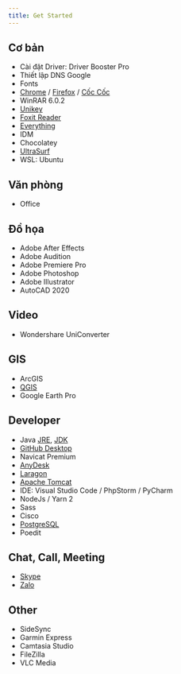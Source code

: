 ```yaml
---
title: Get Started
---
```


## Cơ bản
- Cài đặt Driver: Driver Booster Pro
- Thiết lập DNS Google
- Fonts
- [Chrome](https://www.google.com/chrome) / [Firefox](https://www.mozilla.org/en-US/firefox/download/thanks/) / [Cốc Cốc](https://coccoc.com/home/en/)
- WinRAR 6.0.2
- [Unikey](http://unikey.vn/vietnam/#nav4) 
- [Foxit Reader](https://www.foxit.com/downloads/#Foxit-Reader/)
- [Everything](https://www.voidtools.com/)
- IDM
- Chocolatey
- [UltraSurf](https://download.com.vn/ultrasurf-52061)
- WSL: Ubuntu


## Văn phòng
- Office

## Đồ họa
- Adobe After Effects
- Adobe Audition
- Adobe Premiere Pro
- Adobe Photoshop
- Adobe Illustrator
- AutoCAD 2020

## Video
- Wondershare UniConverter

## GIS
- ArcGIS
- [QGIS](https://www.qgis.org/en/site/forusers/download.html)
- Google Earth Pro

## Developer
- Java [JRE](https://www.oracle.com/java/technologies/javase-jre8-downloads.html), [JDK](https://www.oracle.com/java/technologies/javase/javase-jdk8-downloads.html)
- [GitHub Desktop](https://desktop.github.com)
- Navicat Premium
- [AnyDesk](https://anydesk.com/en)
- [Laragon](https://laragon.org/download/)
- [Apache Tomcat](https://tomcat.apache.org/download-90.cgi)
- IDE: Visual Studio Code / PhpStorm / PyCharm
- NodeJs / Yarn 2
- Sass
- Cisco
- [PostgreSQL](https://www.enterprisedb.com/downloads/postgres-postgresql-downloads)
- Poedit


## Chat, Call, Meeting
- [Skype](https://www.skype.com/en/get-skype/)
- [Zalo](https://zalo.me/pc)

## Other
- SideSync
- Garmin Express
- Camtasia Studio
- FileZilla
- VLC Media



